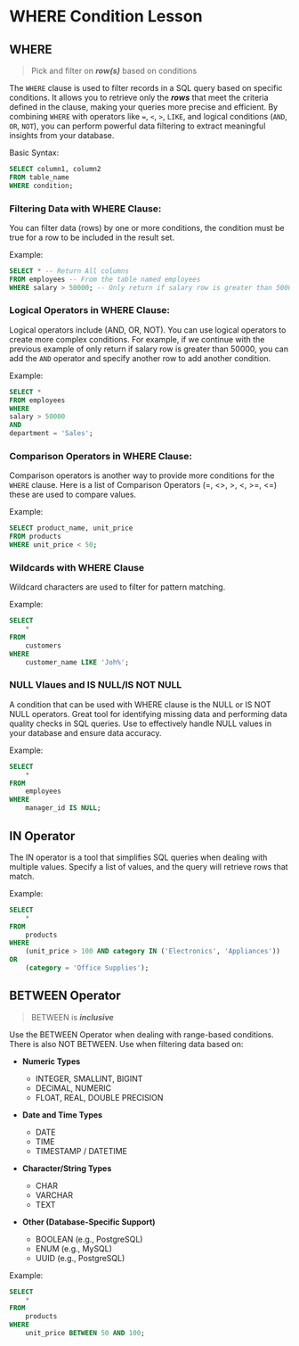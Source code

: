 # WHERE Condition Lesson

## WHERE
> Pick and filter on ***row(s)*** based on conditions

The `WHERE` clause is used to filter records in a SQL query based on specific conditions. It allows you to retrieve only the ***rows*** that meet the criteria defined in the clause, making your queries more precise and efficient. By combining `WHERE` with operators like `=`, `<`, `>`, `LIKE`, and logical conditions (`AND`, `OR`, `NOT`), you can perform powerful data filtering to extract meaningful insights from your database.

Basic Syntax:
```sql
SELECT column1, column2 
FROM table_name 
WHERE condition;
```

### Filtering Data with WHERE Clause:

You can filter data (rows) by one or more conditions, the condition must be true for a row to be included in the result set.

Example: 
```sql
SELECT * -- Return All columns
FROM employees -- From the table named employees
WHERE salary > 50000; -- Only return if salary row is greater than 50000
```

### Logical Operators in WHERE Clause:

Logical operators include (AND, OR, NOT). You can use logical operators to create more complex conditions. For example, if we continue with the previous example of only return if salary row is greater than 50000, you can add  the `AND` operator and specify another row to add another condition.

Example:
```sql
SELECT *
FROM employees
WHERE
salary > 50000
AND
department = 'Sales';
```

### Comparison Operators in WHERE Clause:

Comparison operators is another way to provide more conditions for the `WHERE` clause.
Here is a list of Comparison Operators (=, <>, >, <, >=, <=) these are used to compare values. 

Example:
```sql
SELECT product_name, unit_price
FROM products
WHERE unit_price < 50;
```

### Wildcards with WHERE Clause

Wildcard characters are used to filter for pattern matching. 

Example:
```sql
SELECT 
    *
FROM 
    customers
WHERE
    customer_name LIKE 'Joh%';
```

### NULL Vlaues and IS NULL/IS NOT NULL

A condition that can be used with WHERE clause is the NULL or IS NOT NULL operators. Great tool for identifying missing data and performing data quality checks in SQL queries. Use to effectively handle NULL values in your database and ensure data accuracy.

Example:
```sql
SELECT
    *
FROM 
    employees
WHERE
    manager_id IS NULL;
```

## IN Operator

The IN operator is a tool that simplifies SQL queries when dealing with multiple values. Specify a list of values, and the query will retrieve rows that match. 

Example:
```sql
SELECT
    *
FROM 
    products
WHERE
    (unit_price > 100 AND category IN ('Electronics', 'Appliances')) 
OR 
    (category = 'Office Supplies');
```

## BETWEEN Operator
> BETWEEN is ***inclusive***

Use the BETWEEN Operator when dealing with range-based conditions. There is also NOT BETWEEN. Use when filtering data based on:

- **Numeric Types**
  - INTEGER, SMALLINT, BIGINT
  - DECIMAL, NUMERIC
  - FLOAT, REAL, DOUBLE PRECISION

- **Date and Time Types**
  - DATE
  - TIME
  - TIMESTAMP / DATETIME

- **Character/String Types**
  - CHAR
  - VARCHAR
  - TEXT

- **Other (Database-Specific Support)**
  - BOOLEAN (e.g., PostgreSQL)
  - ENUM (e.g., MySQL)
  - UUID (e.g., PostgreSQL)

Example:
```sql
SELECT
    *
FROM 
    products
WHERE
    unit_price BETWEEN 50 AND 100;
```